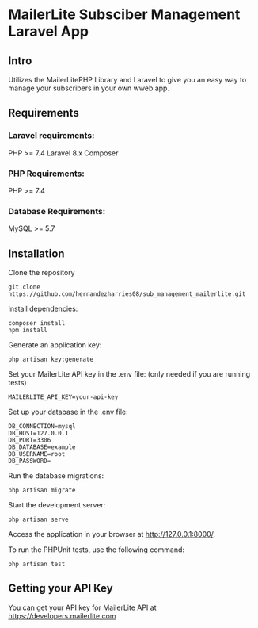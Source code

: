 # MailerLite Subsciber Management Laravel App 

## Intro

Utilizes the MailerLitePHP Library and Laravel to give you an easy way to manage your subscribers in your own wweb app.

## Requirements

### Laravel requirements:
PHP >= 7.4
Laravel 8.x
Composer

### PHP Requirements:
PHP >= 7.4

### Database Requirements:
MySQL >= 5.7

## Installation

Clone the repository
```
git clone https://github.com/hernandezharries08/sub_management_mailerlite.git
```

Install dependencies:
```
composer install
npm install
```

Generate an application key:
```
php artisan key:generate
```

Set your MailerLite API key in the .env file: (only needed if you are running tests)
```
MAILERLITE_API_KEY=your-api-key
```

Set up your database in the .env file:
```
DB_CONNECTION=mysql
DB_HOST=127.0.0.1
DB_PORT=3306
DB_DATABASE=example
DB_USERNAME=root
DB_PASSWORD=
```

Run the database migrations:
```
php artisan migrate
```

Start the development server:
```
php artisan serve
```

Access the application in your browser at http://127.0.0.1:8000/.

To run the PHPUnit tests, use the following command:
```
php artisan test
```

## Getting your API Key

You can get your API key for MailerLite API at https://developers.mailerlite.com
